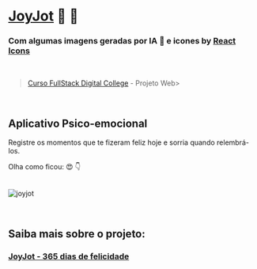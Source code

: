 # [JoyJot](https://joyjot.netlify.app/)  💝 💝

### Com algumas imagens geradas por IA 🤖 e icones by [React Icons](https://react-icons.github.io/react-icons/) 
</br>

> [Curso FullStack Digital College](https://digitalcollege.com.br/formacao-full-stack/) - Projeto Web>

</br>

## Aplicativo Psico-emocional

Registre os momentos que te fizeram feliz hoje e sorria quando relembrá-los.

Olha como ficou: 😍 👇
<br></br>

![joyjot](https://github.com/jmtannus/JoyJot_365-dias-de-felicidade/assets/61756665/0b82881a-4335-428f-b28d-9e04754301d0)

</br>

## Saiba mais sobre o projeto:
### [JoyJot - 365 dias de felicidade](https://gamma.app/embed/8ri0pnis0qb4673)



